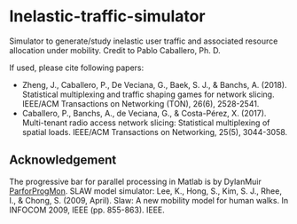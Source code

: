 # Inelastic-traffic-simulator

Simulator to generate/study inelastic user traffic and associated resource allocation under mobility.
Credit to Pablo Caballero, Ph. D.

If used, please cite following papers:
- Zheng, J., Caballero, P., De Veciana, G., Baek, S. J., & Banchs, A. (2018). Statistical multiplexing and traffic shaping games for network slicing. IEEE/ACM Transactions on Networking (TON), 26(6), 2528-2541.
- Caballero, P., Banchs, A., de Veciana, G., & Costa-Pérez, X. (2017). Multi-tenant radio access network slicing: Statistical multiplexing of spatial loads. IEEE/ACM Transactions on Networking, 25(5), 3044-3058.

## Acknowledgement
The progressive bar for parallel processing in Matlab is by DylanMuir 
[ParforProgMon](https://github.com/DylanMuir/ParforProgMon).
SLAW model simulator: 
Lee, K., Hong, S., Kim, S. J., Rhee, I., & Chong, S. (2009, April). Slaw: A new mobility model for human walks. In INFOCOM 2009, IEEE (pp. 855-863). IEEE.
